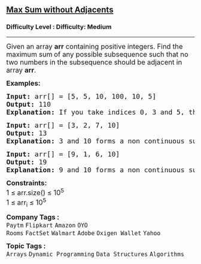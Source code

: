 <h2><a href="https://www.geeksforgeeks.org/problems/max-sum-without-adjacents2430/1?page=1&category=Dynamic%20Programming&company=Amazon,Microsoft,Flipkart,Adobe,Google,Samsung&sortBy=difficulty">Max Sum without Adjacents</a></h2><h3>Difficulty Level : Difficulty: Medium</h3><hr><div class="problems_problem_content__Xm_eO"><p><span style="font-size: 18px;">Given an array&nbsp;<strong>arr</strong>&nbsp;containing positive integers. Find the maximum sum<strong>&nbsp;</strong>of any possible subsequence such that no two numbers in the subsequence should be adjacent in array&nbsp;<strong>arr</strong>.</span></p>
<p><span style="font-size: 18px;"><strong>Examples:</strong></span></p>
<pre><span style="font-size: 18px;"><strong>Input: </strong>arr[] = [5, 5, 10, 100, 10, 5]
<strong>Output:</strong> 110
<strong>Explanation:</strong> If you take indices 0, 3 and 5, then = 5+100+5 = 110.</span></pre>
<pre><span style="font-size: 18px;"><strong>Input: </strong>arr[] = [3, 2, 7, 10]
<strong>Output:</strong> 13
<strong>Explanation: </strong>3 and 10 forms a non continuous subsequence with maximum sum.</span></pre>
<pre><span style="font-size: 18px;"><strong>Input: </strong>arr[] = [9, 1, 6, 10]
<strong>Output:</strong> 19
<strong>Explanation: </strong>9 and 10 forms a non continuous subsequence with maximum sum.</span></pre>
<p><span style="font-size: 18px;"><strong>Constraints:</strong><br>1 ≤ arr.size() ≤ 10<sup>5</sup><br>1 ≤ arr<sub>i</sub>&nbsp;≤ 10<sup>5</sup></span></p></div><p><span style=font-size:18px><strong>Company Tags : </strong><br><code>Paytm</code>&nbsp;<code>Flipkart</code>&nbsp;<code>Amazon</code>&nbsp;<code>OYO Rooms</code>&nbsp;<code>FactSet</code>&nbsp;<code>Walmart</code>&nbsp;<code>Adobe</code>&nbsp;<code>Oxigen Wallet</code>&nbsp;<code>Yahoo</code>&nbsp;<br><p><span style=font-size:18px><strong>Topic Tags : </strong><br><code>Arrays</code>&nbsp;<code>Dynamic Programming</code>&nbsp;<code>Data Structures</code>&nbsp;<code>Algorithms</code>&nbsp;